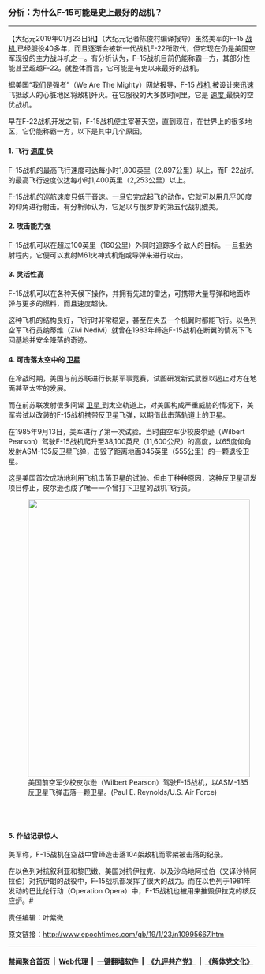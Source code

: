 ### 分析：为什么F-15可能是史上最好的战机？
------------------------

<p>
 【大纪元2019年01月23日讯】（大纪元记者陈俊村编译报导）虽然美军的F-15
 <a href="http://www.epochtimes.com/gb/tag/%E6%88%98%E6%9C%BA.html">
  战机
 </a>
 已经服役40多年，而且逐渐会被新一代战机F-22所取代，但它现在仍是美国空军现役的主力战斗机之一。有分析认为，F-15战机目前仍能称霸一方，其部分性能甚至超越F-22。就整体而言，它可能是有史以来最好的战机。
</p>
<p>
 据美国“我们是强者”（We Are The Mighty）网站报导，F-15
 <a href="http://www.epochtimes.com/gb/tag/%E6%88%98%E6%9C%BA.html">
  战机
 </a>
 被设计来迅速飞抵敌人的心脏地区将敌机歼灭。在它服役的大多数时间里，它是
 <a href="http://www.epochtimes.com/gb/tag/%E9%80%9F%E5%BA%A6.html">
  速度
 </a>
 最快的空优战机。
</p>
<p>
 早在F-22战机开发之前，F-15战机便主宰著天空，直到现在，在世界上的很多地区，它仍能称霸一方，以下是其中几个原因。
</p>
<h4>
 1. 飞行
 <a href="http://www.epochtimes.com/gb/tag/%E9%80%9F%E5%BA%A6.html">
  速度
 </a>
 快
</h4>
<p>
 F-15战机的最高飞行速度可达每小时1,800英里（2,897公里）以上，而F-22战机的最高飞行速度仅达每小时1,400英里（2,253公里）以上。
</p>
<p>
 F-15战机的巡航速度只低于音速。一旦它完成起飞的动作，它就可以用几乎90度的仰角进行射击。有分析师认为，它足以与俄罗斯的第五代战机媲美。
</p>
<p>
</p>
<h4>
 2. 攻击能力强
</h4>
<p>
 F-15战机可以在超过100英里（160公里）外同时追踪多个敌人的目标。一旦抵达射程内，它便可以发射M61火神式机炮或导弹来进行攻击。
</p>
<h4>
 3. 灵活性高
</h4>
<p>
 F-15战机可以在各种天候下操作，并拥有先进的雷达，可携带大量导弹和地面炸弹与更多的燃料，而且速度超快。
</p>
<p>
 这种飞机的结构良好，飞行时非常稳定，甚至在失去一个机翼时都能飞行。以色列空军飞行员纳蒂维（Zivi Nedivi）就曾在1983年缔造F-15战机在断翼的情况下飞回基地并安全降落的奇迹。
</p>
<p>
</p>
<h4>
 4. 可击落太空中的
 <a href="http://www.epochtimes.com/gb/tag/%E5%8D%AB%E6%98%9F.html">
  卫星
 </a>
</h4>
<p>
 在冷战时期，美国与前苏联进行长期军事竞赛，试图研发新式武器以遏止对方在地面甚至太空的发展。
</p>
<p>
 而在前苏联发射很多间谍
 <a href="http://www.epochtimes.com/gb/tag/%E5%8D%AB%E6%98%9F.html">
  卫星
 </a>
 到太空轨道上，对美国构成严重威胁的情况下，美军尝试以改装的F-15战机携带反卫星飞弹，以期借此击落轨道上的卫星。
</p>
<p>
 在1985年9月13日，美军进行了第一次试验。当时由空军少校皮尔逊（Wilbert Pearson）驾驶F-15战机爬升至38,100英尺（11,600公尺）的高度，以65度仰角发射ASM-135反卫星飞弹，击毁了距离地面345英里（555公里）的一颗退役卫星。
</p>
<p>
 这是美国首次成功地利用飞机击落卫星的试验。但由于种种原因，这种反卫星研发项目停止，皮尔逊也成了唯一一个曾打下卫星的战机飞行员。
</p>
<figure class="wp-caption aligncenter" id="attachment_10995680" style="width: 450px">
 <a href="http://i.epochtimes.com/assets/uploads/2019/01/F-15-satellite.jpg">
  <img alt="" class="wp-image-10995680 size-medium" height="563" src="http://i.epochtimes.com/assets/uploads/2019/01/F-15-satellite-450x563.jpg" width="450"/>
 </a>
 <br/><figcaption class="wp-caption-text">
  美国前空军少校皮尔逊（Wilbert Pearson）驾驶F-15战机，以ASM-135反卫星飞弹击落一颗卫星。(Paul E. Reynolds/U.S. Air Force)
 </figcaption><br/>
</figure><br/>
<h4>
 5. 作战记录惊人
</h4>
<p>
 美军称，F-15战机在空战中曾缔造击落104架敌机而零架被击落的纪录。
</p>
<p>
 在以色列对抗叙利亚和黎巴嫩、美国对抗伊拉克、以及沙乌地阿拉伯（又译沙特阿拉伯）对抗伊朗的战役中，F-15战机都发挥了很大的战力。而在以色列于1981年发动的巴比伦行动（Operation Opera）中，F-15战机也被用来摧毁伊拉克的核反应炉。#
</p>
<p>
 责任编辑：叶紫微
</p>

原文链接：http://www.epochtimes.com/gb/19/1/23/n10995667.htm


------------------------
#### [禁闻聚合首页](https://github.com/gfw-breaker/banned-news/blob/master/README.md) &nbsp;|&nbsp; [Web代理](https://github.com/gfw-breaker/open-proxy/blob/master/README.md) &nbsp;|&nbsp; [一键翻墙软件](https://github.com/gfw-breaker/nogfw/blob/master/README.md) &nbsp;|&nbsp; [《九评共产党》](https://github.com/gfw-breaker/9ping.md/blob/master/README.md#九评之一评共产党是什么) &nbsp;|&nbsp; [《解体党文化》](https://github.com/gfw-breaker/jtdwh.md/blob/master/README.md#绪论)